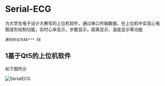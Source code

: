 # Serial-ECG

为大学生电子设计大赛写的上位机软件，通过串口传输数据，在上位机中实现心电图波形绘制功能，实时心率显示，步数显示，距离显示，温度显示等功能

`通信协议为AA*** EE`

## 1基于Qt5的上位机软件

如下图所示

![SerialECG](https://gitee.com/hyw-zero/blogimage/raw/master/img/SerialECG.jpg)

## 

